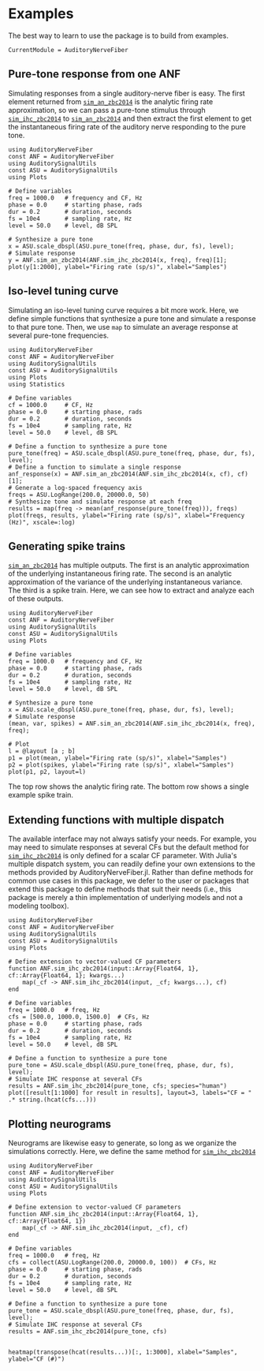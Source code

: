 # Examples

The best way to learn to use the package is to build from examples.

```@meta
CurrentModule = AuditoryNerveFiber
```
## Pure-tone response from one ANF

Simulating responses from a single auditory-nerve fiber is easy.
The first element returned from [`sim_an_zbc2014`](@ref) is the analytic firing rate approximation, so we can pass a pure-tone stimulus through [`sim_ihc_zbc2014`](@ref) to [`sim_an_zbc2014`](@ref) and then extract the first element to get the instantaneous firing rate of the auditory nerve responding to the pure tone.

```@example
using AuditoryNerveFiber
const ANF = AuditoryNerveFiber
using AuditorySignalUtils
const ASU = AuditorySignalUtils
using Plots

# Define variables
freq = 1000.0   # frequency and CF, Hz
phase = 0.0     # starting phase, rads
dur = 0.2       # duration, seconds
fs = 10e4       # sampling rate, Hz
level = 50.0    # level, dB SPL

# Synthesize a pure tone
x = ASU.scale_dbspl(ASU.pure_tone(freq, phase, dur, fs), level);
# Simulate response 
y = ANF.sim_an_zbc2014(ANF.sim_ihc_zbc2014(x, freq), freq)[1];
plot(y[1:2000], ylabel="Firing rate (sp/s)", xlabel="Samples")
```

## Iso-level tuning curve

Simulating an iso-level tuning curve requires a bit more work.
Here, we define simple functions that synthesize a pure tone and simulate a response to that pure tone.
Then, we use `map` to simulate an average response at several pure-tone frequencies. 

```@example
using AuditoryNerveFiber
const ANF = AuditoryNerveFiber
using AuditorySignalUtils
const ASU = AuditorySignalUtils
using Plots
using Statistics

# Define variables
cf = 1000.0     # CF, Hz
phase = 0.0     # starting phase, rads
dur = 0.2       # duration, seconds
fs = 10e4       # sampling rate, Hz
level = 50.0    # level, dB SPL

# Define a function to synthesize a pure tone
pure_tone(freq) = ASU.scale_dbspl(ASU.pure_tone(freq, phase, dur, fs), level);
# Define a function to simulate a single response
anf_response(x) = ANF.sim_an_zbc2014(ANF.sim_ihc_zbc2014(x, cf), cf)[1];
# Generate a log-spaced frequency axis
freqs = ASU.LogRange(200.0, 20000.0, 50)
# Synthesize tone and simulate response at each freq
results = map(freq -> mean(anf_response(pure_tone(freq))), freqs)
plot(freqs, results, ylabel="Firing rate (sp/s)", xlabel="Frequency (Hz)", xscale=:log)
```

## Generating spike trains

[`sim_an_zbc2014`](@ref) has multiple outputs. 
The first is an analytic approximation of the underlying instantaneous firing rate.
The second is an analytic approximation of the variance of the underlying instantaneous variance.
The third is a spike train. 
Here, we can see how to extract and analyze each of these outputs.

```@example
using AuditoryNerveFiber
const ANF = AuditoryNerveFiber
using AuditorySignalUtils
const ASU = AuditorySignalUtils
using Plots

# Define variables
freq = 1000.0   # frequency and CF, Hz
phase = 0.0     # starting phase, rads
dur = 0.2       # duration, seconds
fs = 10e4       # sampling rate, Hz
level = 50.0    # level, dB SPL

# Synthesize a pure tone
x = ASU.scale_dbspl(ASU.pure_tone(freq, phase, dur, fs), level);
# Simulate response 
(mean, var, spikes) = ANF.sim_an_zbc2014(ANF.sim_ihc_zbc2014(x, freq), freq);

# Plot
l = @layout [a ; b]
p1 = plot(mean, ylabel="Firing rate (sp/s)", xlabel="Samples")
p2 = plot(spikes, ylabel="Firing rate (sp/s)", xlabel="Samples")
plot(p1, p2, layout=l)
```

The top row shows the analytic firing rate.
The bottom row shows a single example spike train. 

## Extending functions with multiple dispatch

The available interface may not always satisfy your needs.
For example, you may need to simulate responses at several CFs but the default method for [`sim_ihc_zbc2014`](@ref) is only defined for a scalar CF parameter.
With Julia's multiple dispatch system, you can readily define your own extensions to the methods provided by AuditoryNerveFiber.jl.
Rather than define methods for common use cases in this package, we defer to the user or packages that extend this package to define methods that suit their needs (i.e., this package is merely a thin implementation of underlying models and not a modeling toolbox). 

```@example
using AuditoryNerveFiber
const ANF = AuditoryNerveFiber
using AuditorySignalUtils
const ASU = AuditorySignalUtils
using Plots

# Define extension to vector-valued CF parameters
function ANF.sim_ihc_zbc2014(input::Array{Float64, 1}, cf::Array{Float64, 1}; kwargs...)
    map(_cf -> ANF.sim_ihc_zbc2014(input, _cf; kwargs...), cf)
end

# Define variables
freq = 1000.0   # freq, Hz
cfs = [500.0, 1000.0, 1500.0]  # CFs, Hz
phase = 0.0     # starting phase, rads
dur = 0.2       # duration, seconds
fs = 10e4       # sampling rate, Hz
level = 50.0    # level, dB SPL

# Define a function to synthesize a pure tone
pure_tone = ASU.scale_dbspl(ASU.pure_tone(freq, phase, dur, fs), level);
# Simulate IHC response at several CFs
results = ANF.sim_ihc_zbc2014(pure_tone, cfs; species="human")
plot([result[1:1000] for result in results], layout=3, labels="CF = " .* string.(hcat(cfs...)))
```

## Plotting neurograms

Neurograms are likewise easy to generate, so long as we organize the simulations correctly.
Here, we define the same method for [`sim_ihc_zbc2014`](@ref)

```@example
using AuditoryNerveFiber
const ANF = AuditoryNerveFiber
using AuditorySignalUtils
const ASU = AuditorySignalUtils
using Plots

# Define extension to vector-valued CF parameters
function ANF.sim_ihc_zbc2014(input::Array{Float64, 1}, cf::Array{Float64, 1})
    map(_cf -> ANF.sim_ihc_zbc2014(input, _cf), cf)
end

# Define variables
freq = 1000.0   # freq, Hz
cfs = collect(ASU.LogRange(200.0, 20000.0, 100))  # CFs, Hz
phase = 0.0     # starting phase, rads
dur = 0.2       # duration, seconds
fs = 10e4       # sampling rate, Hz
level = 50.0    # level, dB SPL

# Define a function to synthesize a pure tone
pure_tone = ASU.scale_dbspl(ASU.pure_tone(freq, phase, dur, fs), level);
# Simulate IHC response at several CFs
results = ANF.sim_ihc_zbc2014(pure_tone, cfs)


heatmap(transpose(hcat(results...))[:, 1:3000], xlabel="Samples", ylabel="CF (#)")
```

